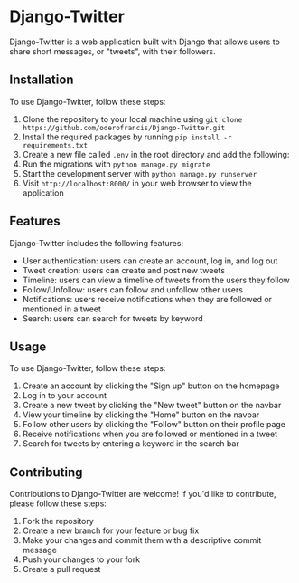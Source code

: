 # Django-Twitter

Django-Twitter is a web application built with Django that allows users to share short messages, or "tweets", with their followers. 

## Installation

To use Django-Twitter, follow these steps:

1. Clone the repository to your local machine using `git clone https://github.com/oderofrancis/Django-Twitter.git`
2. Install the required packages by running `pip install -r requirements.txt`
3. Create a new file called `.env` in the root directory and add the following:
4. Run the migrations with `python manage.py migrate`
5. Start the development server with `python manage.py runserver`
6. Visit `http://localhost:8000/` in your web browser to view the application

## Features

Django-Twitter includes the following features:

- User authentication: users can create an account, log in, and log out
- Tweet creation: users can create and post new tweets
- Timeline: users can view a timeline of tweets from the users they follow
- Follow/Unfollow: users can follow and unfollow other users
- Notifications: users receive notifications when they are followed or mentioned in a tweet
- Search: users can search for tweets by keyword

## Usage

To use Django-Twitter, follow these steps:

1. Create an account by clicking the "Sign up" button on the homepage
2. Log in to your account
3. Create a new tweet by clicking the "New tweet" button on the navbar
4. View your timeline by clicking the "Home" button on the navbar
5. Follow other users by clicking the "Follow" button on their profile page
6. Receive notifications when you are followed or mentioned in a tweet
7. Search for tweets by entering a keyword in the search bar

## Contributing

Contributions to Django-Twitter are welcome! If you'd like to contribute, please follow these steps:

1. Fork the repository
2. Create a new branch for your feature or bug fix
3. Make your changes and commit them with a descriptive commit message
4. Push your changes to your fork
5. Create a pull request
